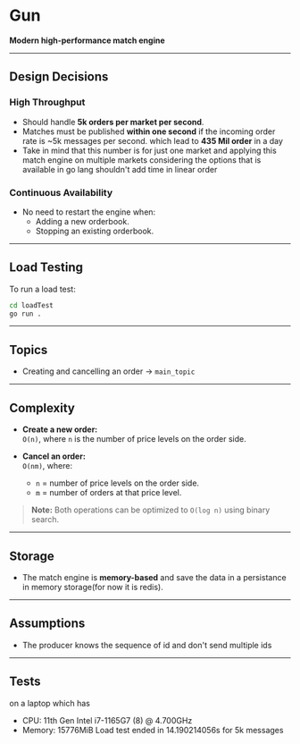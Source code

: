 # Gun

**Modern high-performance match engine**

---

## Design Decisions

### High Throughput
- Should handle **5k orders per market per second**.
- Matches must be published **within one second** if the incoming order rate is ~5k messages per second. which lead to **435 Mil order** in a day
- Take in mind that this number is for just one market and applying this match engine on multiple markets considering the options that is available in go lang shouldn't add time in linear order
### Continuous Availability
- No need to restart the engine when:
  - Adding a new orderbook.
  - Stopping an existing orderbook.

---

## Load Testing

To run a load test:

```bash
cd loadTest
go run .
```

---

## Topics

- Creating and cancelling an order → `main_topic`

---

## Complexity

- **Create a new order:**  
  `O(n)`, where `n` is the number of price levels on the order side.
  
- **Cancel an order:**  
  `O(nm)`, where:
  - `n` = number of price levels on the order side.
  - `m` = number of orders at that price level.

> **Note:** Both operations can be optimized to `O(log n)` using binary search.

---

## Storage

- The match engine is **memory-based** and save the data in a persistance in memory storage(for now it is redis).

---

## Assumptions

- The producer knows the sequence of id and don't send multiple ids

---

## Tests

on a laptop which has
- CPU: 11th Gen Intel i7-1165G7 (8) @ 4.700GHz
- Memory: 15776MiB
Load test ended in 14.190214056s for 5k messages
